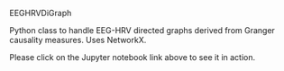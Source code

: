 EEGHRVDiGraph

Python class to handle EEG-HRV directed graphs derived from Granger causality measures.
Uses NetworkX.

Please click on the Jupyter notebook link above to see it in action.
